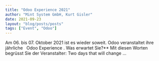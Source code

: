 ```yaml
---
title: "Odoo Experience 2021"
author: "Mint System GmbH, Kurt Gisler"
date: 2021-09-23
layout: "blog/posts/posts"
tags: ["Event", "Odoo"]
---
```


Am 06. bis 07. Oktober 2021 ist es wieder soweit. Odoo veranstaltet ihre jährliche   Odoo Experience .  Was erwartet Sie?** Mit diesen Worten begrüsst Sie der Veranstalter:  Two days that will change ...

